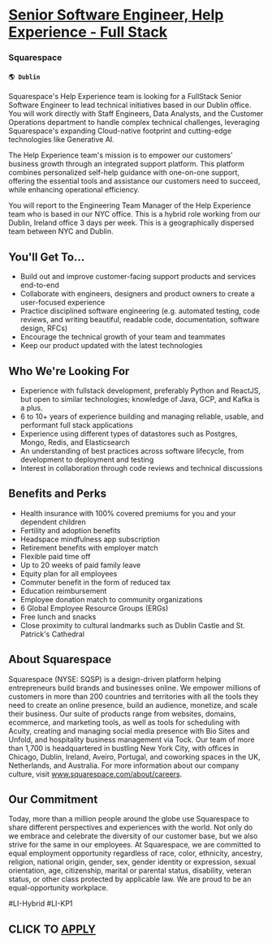 # [Senior Software Engineer, Help Experience - Full Stack](https://www.remotewlb.com/apply/senior-software-engineer-help-experience-full-stack)  
### Squarespace  
#### `🌎 Dublin`  

Squarespace's Help Experience team is looking for a FullStack Senior Software Engineer to lead technical initiatives based in our Dublin office. You will work directly with Staff Engineers, Data Analysts, and the Customer Operations department to handle complex technical challenges, leveraging Squarespace's expanding Cloud-native footprint and cutting-edge technologies like Generative AI.

The Help Experience team's mission is to empower our customers' business growth through an integrated support platform. This platform combines personalized self-help guidance with one-on-one support, offering the essential tools and assistance our customers need to succeed, while enhancing operational efficiency.

You will report to the Engineering Team Manager of the Help Experience team who is based in our NYC office. This is a hybrid role working from our Dublin, Ireland office 3 days per week. This is a geographically dispersed team between NYC and Dublin.

## You'll Get To…

  * Build out and improve customer-facing support products and services end-to-end
  * Collaborate with engineers, designers and product owners to create a user-focused experience
  * Practice disciplined software engineering (e.g. automated testing, code reviews, and writing beautiful, readable code, documentation, software design, RFCs)
  * Encourage the technical growth of your team and teammates
  * Keep our product updated with the latest technologies

## Who We're Looking For

  * Experience with fullstack development, preferably Python and ReactJS, but open to similar technologies; knowledge of Java, GCP, and Kafka is a plus.
  * 6 to 10+ years of experience building and managing reliable, usable, and performant full stack applications
  * Experience using different types of datastores such as Postgres, Mongo, Redis, and Elasticsearch
  * An understanding of best practices across software lifecycle, from development to deployment and testing
  * Interest in collaboration through code reviews and technical discussions

## Benefits and Perks

  * Health insurance with 100% covered premiums for you and your dependent children
  * Fertility and adoption benefits
  * Headspace mindfulness app subscription
  * Retirement benefits with employer match
  * Flexible paid time off
  * Up to 20 weeks of paid family leave
  * Equity plan for all employees
  * Commuter benefit in the form of reduced tax
  * Education reimbursement
  * Employee donation match to community organizations
  * 6 Global Employee Resource Groups (ERGs)
  * Free lunch and snacks
  * Close proximity to cultural landmarks such as Dublin Castle and St. Patrick's Cathedral

## About Squarespace

Squarespace (NYSE: SQSP) is a design-driven platform helping entrepreneurs build brands and businesses online. We empower millions of customers in more than 200 countries and territories with all the tools they need to create an online presence, build an audience, monetize, and scale their business. Our suite of products range from websites, domains, ecommerce, and marketing tools, as well as tools for scheduling with Acuity, creating and managing social media presence with Bio Sites and Unfold, and hospitality business management via Tock. Our team of more than 1,700 is headquartered in bustling New York City, with offices in Chicago, Dublin, Ireland, Aveiro, Portugal, and coworking spaces in the UK, Netherlands, and Australia. For more information about our company culture, visit www.squarespace.com/about/careers.

## Our Commitment

Today, more than a million people around the globe use Squarespace to share different perspectives and experiences with the world. Not only do we embrace and celebrate the diversity of our customer base, but we also strive for the same in our employees. At Squarespace, we are committed to equal employment opportunity regardless of race, color, ethnicity, ancestry, religion, national origin, gender, sex, gender identity or expression, sexual orientation, age, citizenship, marital or parental status, disability, veteran status, or other class protected by applicable law. We are proud to be an equal-opportunity workplace.

#LI-Hybrid #LI-KP1

  
## CLICK TO [APPLY](https://www.remotewlb.com/apply/senior-software-engineer-help-experience-full-stack)

